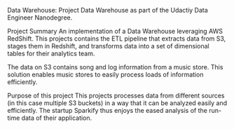 Data Warehouse:
Project Data Warehouse as part of the Udactiy Data Engineer Nanodegree.

Project Summary
An implementation of a Data Warehouse leveraging AWS RedShift. This projects contains the ETL pipeline that extracts data from S3, stages them in Redshift, and transforms data into a set of dimensional tables for their analytics team.

The data on S3 contains song and log information from a music store. This solution enables music stores to easily process loads of information efficiently.

Purpose of this project
This projects processes data from different sources (in this case multiple S3 buckets) in a way that it can be analyzed easily and efficiently. The startup Sparkify thus enjoys the eased analysis of the run-time data of their application.

